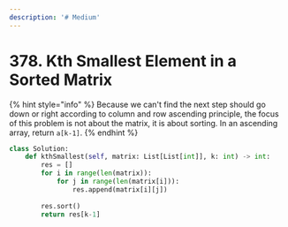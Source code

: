 ```yaml
---
description: '# Medium'
---
```


# 378. Kth Smallest Element in a Sorted Matrix

{% hint style="info" %}
Because we can't find the next step should go down or right  according to column and row ascending principle, the focus of this problem is not about the matrix, it is about sorting. In an ascending array, return `a[k-1]`.
{% endhint %}

```python
class Solution:
    def kthSmallest(self, matrix: List[List[int]], k: int) -> int:
        res = []
        for i in range(len(matrix)):
            for j in range(len(matrix[i])):
                res.append(matrix[i][j])
                
        res.sort()
        return res[k-1]
```

